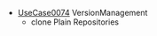   * [UseCase0074](https://github.com/DomainDrivenArchitecture/ddaRequirement/blob/master/en/requirements/UseCase0074.md) VersionManagement
    * clone Plain Repositories